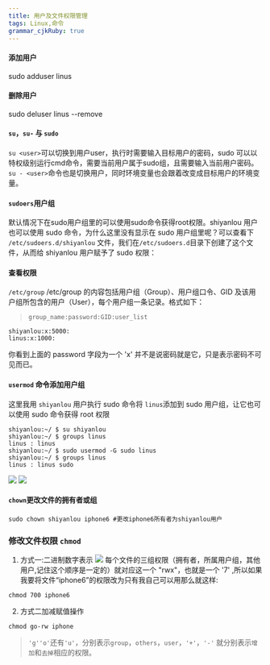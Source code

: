 ```yaml
---
title: 用户及文件权限管理
tags: Linux,命令
grammar_cjkRuby: true
---
```


#### 添加用户

sudo adduser linus

#### 删除用户

sudo deluser linus --remove

#### `su`，`su-` 与 `sudo`

`su <user>`可以切换到用户user，执行时需要输入目标用户的密码，sudo <cmd>可以以特权级别运行cmd命令，需要当前用户属于sudo组，且需要输入当前用户密码。`su - <user>`命令也是切换用户，同时环境变量也会跟着改变成目标用户的环境变量。

#### `sudoers`用户组

默认情况下在sudo用户组里的可以使用sudo命令获得root权限。shiyanlou 用户也可以使用 sudo 命令，为什么这里没有显示在 sudo 用户组里呢？可以查看下 `/etc/sudoers.d/shiyanlou` 文件，我们在`/etc/sudoers.d`目录下创建了这个文件，从而给 shiyanlou 用户赋予了 sudo 权限：

#### 查看权限

`/etc/group`
/etc/group 的内容包括用户组（Group）、用户组口令、GID 及该用户组所包含的用户（User），每个用户组一条记录。格式如下：

>`group_name:password:GID:user_list`

```
shiyanlou:x:5000:
linus:x:1000:
```

你看到上面的 password 字段为一个 'x' 并不是说密码就是它，只是表示密码不可见而已。

#### `usermod` 命令添加用户组

这里我用 `shiyanlou` 用户执行 sudo 命令将 `linus`添加到 sudo 用户组，让它也可以使用 sudo 命令获得 root 权限

```
shiyanlou:~/ $ su shiyanlou
shiyanlou:~/ $ groups linus
linus : linus
shiyanlou:~/ $ sudo usermod -G sudo linus
shiyanlou:~/ $ groups linus
linus : linus sudo
```

![](https://dn-anything-about-doc.qbox.me/linux_base/3-9.png/logoblackfont)
![](https://dn-anything-about-doc.qbox.me/linux_base/3-10.png/logoblackfont)

#### `chown`更改文件的拥有者或组

```
sudo chown shiyanlou iphone6 #更改iphone6所有者为shiyanlou用户
```

### 修改文件权限 `chmod`

 1. 方式一:二进制数字表示
![](https://dn-anything-about-doc.qbox.me/linux_base/3-14.png/logoblackfont)
每个文件的三组权限（拥有者，所属用户组，其他用户,记住这个顺序是一定的）就对应这一个 "rwx"，也就是一个 '7' ,所以如果我要将文件“iphone6”的权限改为只有我自己可以用那么就这样:

```
chmod 700 iphone6
```

 2. 方式二加减赋值操作

```
chmod go-rw iphone
```

>`'g''o'`还有`'u'`，分别表示`group`，`others`，`user`，`'+'`，`'-'` 就分别表示`增加`和`去掉`相应的权限。
